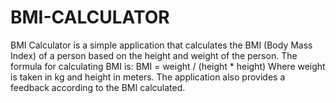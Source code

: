 # BMI-CALCULATOR
BMI Calculator is a simple application that calculates the BMI (Body Mass Index) of a person based on the height and weight of the person. The formula for calculating BMI is:
BMI = weight / (height * height)
Where weight is taken in kg and height in meters.
The application also provides a feedback according to the BMI calculated.

